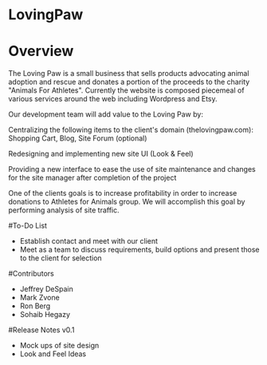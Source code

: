 # LovingPaw

# Overview

The Loving Paw is a small business that sells products advocating animal adoption and rescue and donates a portion of the proceeds to the charity "Animals For Athletes".  Currently the website is composed piecemeal of various services around the web including Wordpress and Etsy.

Our development team will add value to the Loving Paw by:

  Centralizing the following items to the client's domain (thelovingpaw.com): Shopping Cart, Blog, Site Forum (optional)
    
  Redesigning and implementing new site UI (Look & Feel)
  
  Providing a new interface to ease the use of site maintenance and changes for the site manager after completion of the project

One of the clients goals is to increase profitability in order to increase donations to Athletes for Animals group.  We will accomplish this goal by performing analysis of site traffic.

#To-Do List

* Establish contact and meet with our client
* Meet as a team to discuss requirements, build options and present those to the client for selection


#Contributors

* Jeffrey DeSpain
* Mark Zvone
* Ron Berg
* Sohaib Hegazy

#Release Notes v0.1

* Mock ups of site design
* Look and Feel Ideas
